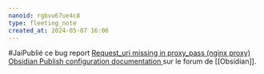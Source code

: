 ```yaml
---
nanoid: rgbvu67ue4c8
type: fleeting_note
created_at: 2024-05-07 16:06
---
```

#JaiPublié ce bug report [Request_uri missing in proxy_pass (nginx proxy) Obsidian Publish configuration documentation ](https://forum.obsidian.md/t/request-uri-missing-in-proxy-pass-nginx-proxy-obsidian-publish-configuration-documentation/81469) sur le forum de [[Obsidian]].
